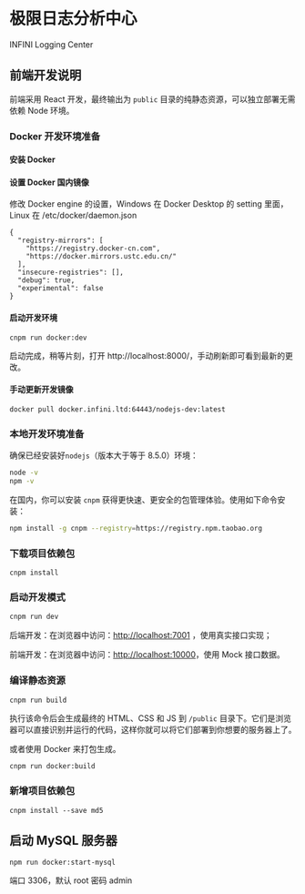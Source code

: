 # 极限日志分析中心

INFINI Logging Center


## 前端开发说明

前端采用 React 开发，最终输出为 `public` 目录的纯静态资源，可以独立部署无需依赖 Node 环境。

### Docker 开发环境准备

#### 安装 Docker

#### 设置 Docker 国内镜像

修改 Docker engine 的设置，Windows 在 Docker Desktop 的 setting 里面，Linux 在 /etc/docker/daemon.json

```
{
  "registry-mirrors": [
    "https://registry.docker-cn.com",
    "https://docker.mirrors.ustc.edu.cn/"
  ],
  "insecure-registries": [],
  "debug": true,
  "experimental": false
}
```

#### 启动开发环境

```
cnpm run docker:dev
```

启动完成，稍等片刻，打开 http://localhost:8000/，手动刷新即可看到最新的更改。

#### 手动更新开发镜像

```
docker pull docker.infini.ltd:64443/nodejs-dev:latest
```

### 本地开发环境准备

确保已经安装好`nodejs`（版本大于等于 8.5.0）环境：
```sh
node -v
npm -v
```

在国内，你可以安装 `cnpm` 获得更快速、更安全的包管理体验。使用如下命令安装：
```sh
npm install -g cnpm --registry=https://registry.npm.taobao.org
```

### 下载项目依赖包
```
cnpm install
```

### 启动开发模式

```sh
cnpm run dev
```

后端开发：在浏览器中访问：[http://localhost:7001](http://localhost:7001) ，使用真实接口实现；

前端开发：在浏览器中访问：[http://localhost:10000](http://localhost:10000)，使用 Mock 接口数据。 


### 编译静态资源

```sh
cnpm run build
```

执行该命令后会生成最终的 HTML、CSS 和 JS 到 `/public` 目录下。它们是浏览器可以直接识别并运行的代码，这样你就可以将它们部署到你想要的服务器上了。

或者使用 Docker 来打包生成。
```
cnpm run docker:build
```

### 新增项目依赖包
```
cnpm install --save md5
```



## 启动 MySQL 服务器

```
npm run docker:start-mysql
```
端口 3306，默认 root 密码 admin